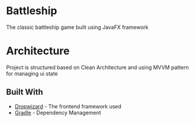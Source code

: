 # Battleship
The classic battleship game built using JavaFX framework

# Architecture
Project is structured based on Clean Architecture and using MVVM pattern for managing ui state

## Built With

* [Dropwizard](https://openjfx.io/) - The frontend framework used
* [Gradle](https://gradle.org/) - Dependency Management
